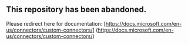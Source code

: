 ## This repository has been abandoned. 
Please redirect here for documentation: [https://docs.microsoft.com/en-us/connectors/custom-connectors/] (https://docs.microsoft.com/en-us/connectors/custom-connectors/)



